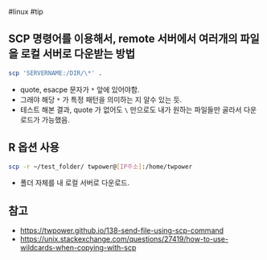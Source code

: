 #linux #tip 
## SCP 명령어를 이용해서, remote 서버에서 여러개의 파일을 로컬 서버로 다운받는 방법

```sh
scp 'SERVERNAME:/DIR/\*' .
```

- quote, esacpe 문자가 `*` 앞에 있어야함.
- 그래야 해당 `*` 가 특정 패턴을 의미하는 지 알수 있는 듯.
- 테스트 해본 결과, quote 가 없어도 `\` 만으로도 내가 원하는 파일들만 골라서 다운로드가 가능했음.

## R 옵션 사용
```sh
scp -r ~/test_folder/ twpower@[IP주소]:/home/twpower
```

- 폴더 자체를 내 로컬 서버로 다운로드.
## 참고
- https://twpower.github.io/138-send-file-using-scp-command
- https://unix.stackexchange.com/questions/27419/how-to-use-wildcards-when-copying-with-scp